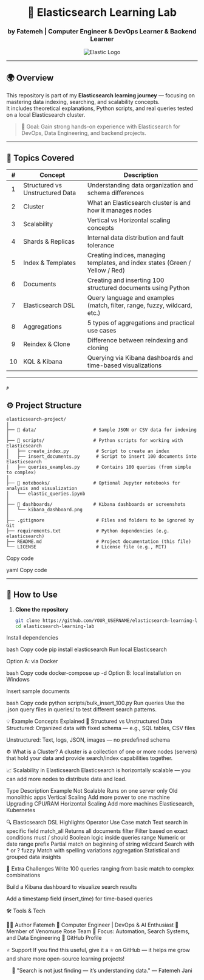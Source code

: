 <div align="center">

# 🧠 Elasticsearch Learning Lab  
### by **Fatemeh** | Computer Engineer & DevOps Learner &  Backend Learner

![Elastic Logo](https://upload.wikimedia.org/wikipedia/commons/f/f4/Elasticsearch_logo.svg)

---

</div>

## 🌍 Overview  
This repository is part of my **Elasticsearch learning journey** — focusing on mastering data indexing, searching, and scalability concepts.  
It includes theoretical explanations, Python scripts, and real queries tested on a local Elasticsearch cluster.

> 📘 Goal: Gain strong hands-on experience with Elasticsearch for DevOps, Data Engineering, and backend projects.

---

## 🧩 Topics Covered  

| # | Concept | Description |
|:-:|----------|--------------|
| 1 | Structured vs Unstructured Data | Understanding data organization and schema differences |
| 2 | Cluster | What an Elasticsearch cluster is and how it manages nodes |
| 3 | Scalability | Vertical vs Horizontal scaling concepts |
| 4 | Shards & Replicas | Internal data distribution and fault tolerance |
| 5 | Index & Templates | Creating indices, managing templates, and index states (Green / Yellow / Red) |
| 6 | Documents | Creating and inserting 100 structured documents using Python |
| 7 | Elasticsearch DSL | Query language and examples (match, filter, range, fuzzy, wildcard, etc.) |
| 8 | Aggregations | 5 types of aggregations and practical use cases |
| 9 | Reindex & Clone | Difference between reindexing and cloning |
| 10 | KQL & Kibana | Querying via Kibana dashboards and time-based visualizations |

---
و
## ⚙️ Project Structure

```
elasticsearch-project/
│
├── 📁 data/                     # Sample JSON or CSV data for indexing
│
├── 📁 scripts/                  # Python scripts for working with Elasticsearch
│   ├── create_index.py          # Script to create an index
│   ├── insert_documents.py      # Script to insert 100 documents into Elasticsearch
│   ├── queries_examples.py      # Contains 100 queries (from simple to complex)
│
├── 📁 notebooks/                # Optional Jupyter notebooks for analysis and visualization
│   └── elastic_queries.ipynb
│
├── 📁 dashboards/               # Kibana dashboards or screenshots
│   └── kibana_dashboard.png
│
├── .gitignore                   # Files and folders to be ignored by Git
├── requirements.txt             # Python dependencies (e.g. elasticsearch)
├── README.md                    # Project documentation (this file)
└── LICENSE                      # License file (e.g., MIT)
```

Copy code

yaml
Copy code

---

## 🚀 How to Use

1. **Clone the repository**
   ```bash
   git clone https://github.com/YOUR_USERNAME/elasticsearch-learning-lab.git
   cd elasticsearch-learning-lab
Install dependencies

bash
Copy code
pip install elasticsearch
Run local Elasticsearch

Option A: via Docker

bash
Copy code
docker-compose up -d
Option B: local installation on Windows

Insert sample documents

bash
Copy code
python scripts/bulk_insert_100.py
Run queries
Use the .json query files in queries/ to test different search patterns.

💡 Example Concepts Explained
📘 Structured vs Unstructured Data
Structured: Organized data with fixed schema — e.g., SQL tables, CSV files

Unstructured: Text, logs, JSON, images — no predefined schema

⚙️ What is a Cluster?
A cluster is a collection of one or more nodes (servers) that hold your data and provide search/index capabilities together.

📈 Scalability in Elasticsearch
Elasticsearch is horizontally scalable — you can add more nodes to distribute data and load.

Type	Description	Example
Not Scalable	Runs on one server only	Old monolithic apps
Vertical Scaling	Add more power to one machine	Upgrading CPU/RAM
Horizontal Scaling	Add more machines	Elasticsearch, Kubernetes

🔍 Elasticsearch DSL Highlights
Operator	Use Case
match	Text search in specific field
match_all	Returns all documents
filter	Filter based on exact conditions
must / should	Boolean logic inside queries
range	Numeric or date range
prefix	Partial match on beginning of string
wildcard	Search with * or ?
fuzzy	Match with spelling variations
aggregation	Statistical and grouped data insights

🧠 Extra Challenges
Write 100 queries ranging from basic match to complex combinations

Build a Kibana dashboard to visualize search results

Add a timestamp field (insert_time) for time-based queries

🛠️ Tools & Tech




👩‍💻 Author
Fatemeh
🧩 Computer Engineer | DevOps & AI Enthusiast
🌸 Member of Venomuse Rose Team
📍 Focus: Automation, Search Systems, and Data Engineering
🔗 GitHub Profile

⭐ Support
If you find this useful, give it a ⭐ on GitHub — it helps me grow and share more open-source learning projects!

<div align="center">
💬 "Search is not just finding — it’s understanding data."
— Fatemeh Jani

